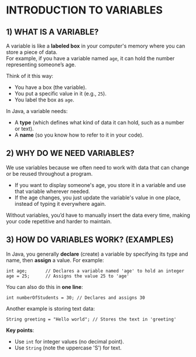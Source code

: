 # INTRODUCTION TO VARIABLES

## 1) WHAT IS A VARIABLE?
A variable is like a **labeled box** in your computer's memory where you can store a piece of data.  
For example, if you have a variable named `age`, it can hold the number representing someone’s age.

Think of it this way:
- You have a box (the variable).
- You put a specific value in it (e.g., `25`).
- You label the box as `age`.

In Java, a variable needs:
- A **type** (which defines what kind of data it can hold, such as a number or text).
- A **name** (so you know how to refer to it in your code).

## 2) WHY DO WE NEED VARIABLES?
We use variables because we often need to work with data that can change or be reused throughout a program.

- If you want to display someone's age, you store it in a variable and use that variable wherever needed.
- If the age changes, you just update the variable's value in one place, instead of typing it everywhere again.

Without variables, you’d have to manually insert the data every time, making your code repetitive and harder to maintain.
## 3) HOW DO VARIABLES WORK? (EXAMPLES)

In Java, you generally **declare** (create) a variable by specifying its type and name, then **assign** a value. For example:

    int age;       // Declares a variable named 'age' to hold an integer
    age = 25;      // Assigns the value 25 to 'age'

You can also do this in **one line**:

    int numberOfStudents = 30; // Declares and assigns 30

Another example is storing text data:

    String greeting = "Hello world"; // Stores the text in 'greeting'

**Key points**:
- Use `int` for integer values (no decimal point).
- Use `String` (note the uppercase 'S') for text.
